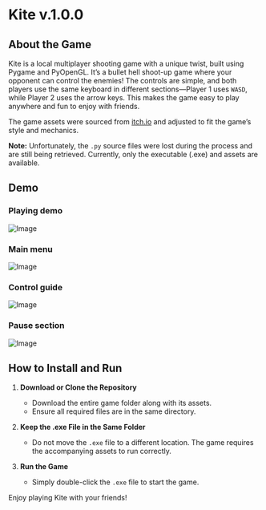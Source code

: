 # Kite v.1.0.0

## About the Game
Kite is a local multiplayer shooting game with a unique twist, built using Pygame and PyOpenGL. It’s a bullet hell shoot-up game where your opponent can control the enemies! The controls are simple, and both players use the same keyboard in different sections—Player 1 uses `WASD`, while Player 2 uses the arrow keys. This makes the game easy to play anywhere and fun to enjoy with friends.

The game assets were sourced from [itch.io](https://itch.io) and adjusted to fit the game’s style and mechanics.

**Note:** Unfortunately, the `.py` source files were lost during the process and are still being retrieved. Currently, only the executable (.exe) and assets are available.

## Demo 
### Playing demo
![Image](https://github.com/user-attachments/assets/dfa16f7d-c45f-4484-866e-70a818fc3cb7)

### Main menu
![Image](https://github.com/user-attachments/assets/8164233a-9c2f-4ca4-b85f-5f754a3f0a3e)

### Control guide
![Image](https://github.com/user-attachments/assets/19d311a3-26a1-48f6-a458-cf423937d85d)

### Pause section
![Image](https://github.com/user-attachments/assets/7f37d4b5-a0ed-40d6-85df-abe3ce52d51d)

## How to Install and Run

1. **Download or Clone the Repository**
   - Download the entire game folder along with its assets.
   - Ensure all required files are in the same directory.

2. **Keep the .exe File in the Same Folder**
   - Do not move the `.exe` file to a different location. The game requires the accompanying assets to run correctly.

3. **Run the Game**
   - Simply double-click the `.exe` file to start the game.

Enjoy playing Kite with your friends!


